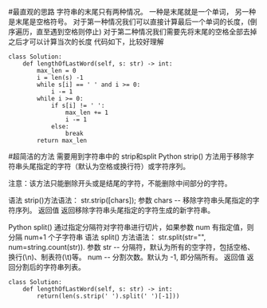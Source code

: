 #最直观的思路
字符串的末尾只有两种情况。
一种是末尾就是一个单词，
另一种是末尾是空格符号。
对于第一种情况我们可以直接计算最后一个单词的长度，(倒序遍历，直至遇到空格则停止)
对于第二种情况我们需要先将末尾的空格全部去掉之后才可以计算当次的长度
代码如下，比较好理解

```shell
class Solution:
    def lengthOfLastWord(self, s: str) -> int:
        max_len = 0
        i = len(s) -1
        while s[i] == ' ' and i >= 0:
            i -= 1
        while i >= 0:
            if s[i] != ' ':
                max_len += 1
                i -= 1
            else:
                break
        return max_len
```

#超简洁的方法
需要用到字符串中的 strip和split
Python strip() 方法用于移除字符串头尾指定的字符（默认为空格或换行符）或字符序列。

注意：该方法只能删除开头或是结尾的字符，不能删除中间部分的字符。

语法
strip()方法语法：
str.strip([chars]);
参数
chars -- 移除字符串头尾指定的字符序列。
返回值
返回移除字符串头尾指定的字符生成的新字符串。


Python split() 通过指定分隔符对字符串进行切片，如果参数 num 有指定值，则分隔 num+1 个子字符串
语法
split() 方法语法：
str.split(str="", num=string.count(str)).
参数
str -- 分隔符，默认为所有的空字符，包括空格、换行(\n)、制表符(\t)等。
num -- 分割次数。默认为 -1, 即分隔所有。
返回值
返回分割后的字符串列表。

```shell
class Solution:
    def lengthOfLastWord(self, s: str) -> int:
        return(len(s.strip(' ').split(' ')[-1]))
```
